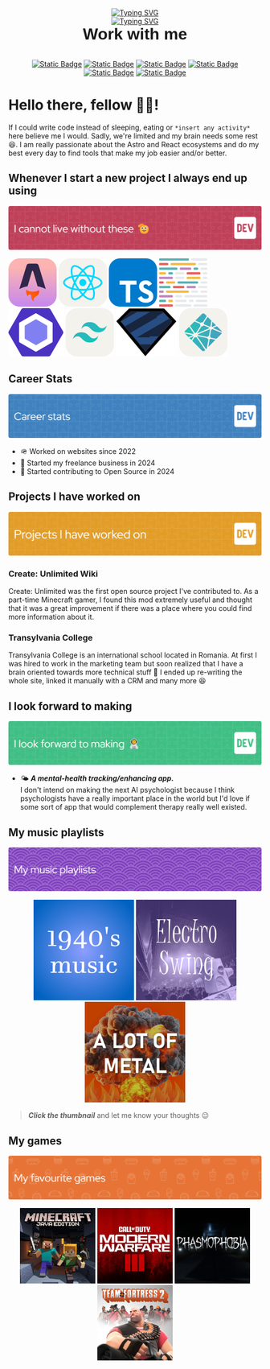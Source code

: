 <p style="text-align:center; " >
<a href="https://git.io/typing-svg"><img src="https://readme-typing-svg.demolab.com?font=Bahnschrift&weight=700&size=48&pause=1000&color=F77A24&repeat=false&width=350&height=80&lines=Darius+Popa%F0%9F%A7%91%E2%80%8D%F0%9F%9A%80" alt="Typing SVG" /></a>
</p>

<p style="margin-top:-3rem; text-align:center; margin-bottom:-1rem">
    <a href="https://git.io/typing-svg"><img src="https://readme-typing-svg.demolab.com?font=Staatliches&size=24&pause=1000&color=F79A51&width=400&lines=Your+friendly+neighborhood+Web+developer&repeat=false&weight=400" alt="Typing SVG" /></a>
</p>

<p style="text-align:center; font-size:2rem; font-family:helvetica; font-weight:600">Work with me</p>
<p style="text-align:center">
<a href="https://t.me/dariuspdev"><img alt="Static Badge" src="https://img.shields.io/badge/message_me-on_telegram-blue?style=for-the-badge&logo=telegram&logoSize=48&link=https%3A%2F%2Ft.me%2Fdariuspdev"></a>
<a href="mailto:dariuspopa.dev@gmail.com"><img alt="Static Badge" src="https://img.shields.io/badge/write_me-an_email-orange?style=for-the-badge&logo=gmail&logoSize=48&link=mailto%3Adariuspopa.dev%40gmail.com"></a>
<a href="https://dariuspopa.dev/#contact"><img alt="Static Badge" src="https://img.shields.io/badge/fill_in-my_contact_form-pink?style=for-the-badge&logo=html5&logoColor=pink&logoSize=48&link=mailto%3Adariuspopa.dev%40gmail.com"></a>
<a href="tel:+40750480632"><img alt="Static Badge" src="https://img.shields.io/badge/call_me-directly-green?style=for-the-badge&logo=phone&logoSize=48&link=mailto%3Adariuspopa.dev%40gmail.com"></a>
<a href="https://www.youtube.com/@DariusP.webdev"><img alt="Static Badge" src="https://img.shields.io/badge/subscribe-to_my_Youtube-red?style=for-the-badge&logo=youtube&logoSize=48&link=mailto%3Adariuspopa.dev%40gmail.com"></a>
<a href="https://www.facebook.com/dariuspopa.dev"><img alt="Static Badge" src="https://img.shields.io/badge/like-my_Facebook_Page-deepskyblue?style=for-the-badge&logo=facebook&logoSize=48&link=mailto%3Adariuspopa.dev%40gmail.com"></a>

</p>

# Hello there, fellow 🧑‍🚀!

If I could write code instead of sleeping, eating or `*insert any activity*` here believe me I would. Sadly, we're limited and my brain needs some rest 😆. I am really passionate about the Astro and React ecosystems and do my best every day to find tools that make my job easier and/or better.

## Whenever I start a new project I always end up using

![Section Banner](/assets/favorite-tools.png)

![astro logo](/assets/skill-icons--astro.svg) ![react logo](/assets/skill-icons--react-light.svg) ![typescript logo](/assets/skill-icons--typescript.svg) ![prettier logo](/assets//logos--prettier.svg) ![eslint logo](/assets/logos--eslint.svg) ![tailwind logo](/assets/skill-icons--tailwindcss-light.svg) ![font source](/assets/logos--zod.svg) ![netlify logo](/assets/skill-icons--netlify-light.svg)

## Career Stats

![Section Banner](/assets//career-stats.png)

- 🪖 Worked on websites since 2022
- 🐝 Started my freelance business in 2024
- 🤝 Started contributing to Open Source in 2024

## Projects I have worked on

![Section Banner](/assets//projects-i-have-worked-on.png)

### Create: Unlimited Wiki

Create: Unlimited was the first open source project I've contributed to. As a part-time Minecraft gamer, I found this mod extremely useful and thought that it was a great improvement if there was a place where you could find more information about it.

### Transylvania College

Transylvania College is an international school located in Romania. At first I was hired to work in the marketing team but soon realized that I have a brain oriented towards more technical stuff 🧠 I ended up re-writing the whole site, linked it manually with a CRM and many more 😆

## I look forward to making

![Section Banner](/assets/i-look-forward-to-making.png)

- 🌤️ **_A mental-health tracking/enhancing app._**  
  I don't intend on making the next AI psychologist because I think psychologists have a really important place in the world but I'd love if some sort of app that would complement therapy really well existed.

## My music playlists

![Section Banner](/assets/my-music-playlists.png)

<p align="center">
<a href="https://music.youtube.com/playlist?list=PLx8kU_D2e4vpdd2ZgwzPVhXIDd-UoX7JN&si=jBu_ehodyVn7aD0S"><img src="assets/old-music-playlist.png" width="200"/></a>
<a href="https://music.youtube.com/playlist?list=PL1fIU72-EgAwOobFV7WgxjSpRBgm4QcVF&si=oNrT63MUT4fapk5h"><img src="assets/electro-swing-playlist.png" width="200"/></a>
<a href="https://music.youtube.com/playlist?list=PLyPvxKfy1bdqC4QaYWwj2q-Q4lG0dDm84&si=MI2jiOH1HYGzh24Q"><img src="assets/metal-playlist.png" width="200"/></a>
</p>

> **_Click the thumbnail_** and let me know your thoughts 😉

## My games

![Section Banner](/assets/my-favourite-games.png)

<p align="center">
<img src="assets/minecraft.jpg" width="150"/>
<img src="assets/call-of-duty.jpg" width="150"/>
<img src="assets/phasmophobia.jpg" width="150"/>
<img src="assets/tf2.jpg" width="150"/>
</p>
